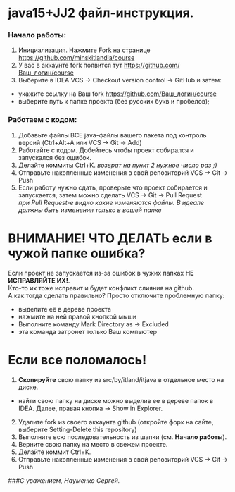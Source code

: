 # java15+JJ2 файл-инструкция.

### Начало работы:

1. Инициализация. Нажмите Fork на странице https://github.com/minskitlandia/course
2. У вас в аккаунте fork появится тут  https://github.com/Ваш_логин/course
3. Выберите в IDEA VCS -> Checkout version control -> GitHub и затем:
 * укажите ссылку на Ваш fork https://github.com/Ваш_логин/course
 * выберите путь к папке проекта (без русских букв и пробелов);

[comment]: <> ( * после создания проекта один раз выполните команду Git -> Rebase my GitHub fork)

[comment]: <> (### Перед **каждым** сеансом работы:)

[comment]: <> (1. Получите последние изменения основного репозитория VCS -> Git -> Pull &#40;выберите upstream как источник&#41;)

[comment]: <> (2. Скопируйте папку jdXX__XX с заданиями и тестами &#40;by.it._tasks_.jdXX__XX&#41; в свою папку &#40;&#40;by.it.фамилия.jdXX__XX&#41;&#41;)

[comment]: <> (3. Отправьте эти изменения в свой репозиторий VCS -> Git -> Push)

### Работаем с кодом:

1. Добавьте файлы ВСЕ java-файлы вашего пакета под контроль версий (Ctrl+Alt+A или VCS -> Git -> Add)
2. Работайте с кодом. Добейтесь чтобы проект собирался и запускался без ошибок.
3. Делайте коммиты Ctrl+K. _возврат на пункт 2 нужное число раз ;)_
4. Отправьте накопленные изменения в свой репозиторий VCS -> Git -> Push
5. Если работу нужно сдать, проверьте что проект собирается и запускается, затем можно сделать VCS -> Git -> Pull Request
<br>_при Pull Request-е видно какие изменяются файлы. В идеале должны быть изменения только в вашей папке_

# ВНИМАНИЕ! ЧТО ДЕЛАТЬ если в чужой папке ошибка?

Если проект не запускается из-за ошибок в чужих папках **НЕ ИСПРАВЛЯЙТЕ ИХ!**.
<br>Кто-то их тоже исправит и будет конфликт слияния на github.
<br>А как тогда сделать правильно? Просто отключите проблемную папку:
* выделите её в дереве проекта
* нажмите на ней правой кнопкой мыши
* Выполните команду Mark Directory as -> Excluded
* эта команда затронет только Ваш компьютер

# Если все поломалось!

1. **Скопируйте** свою папку из src/by/itland/itjava в отдельное место на диске.
 * найти свою папку на диске можно выделив ее в дереве папок в IDEA. Далее, правая кнопка -> Show in Explorer.
2. Удалите fork из своего аккаунта github (откройте форк на сайте, выберите Setting-Delete this repository)
3. Выполните всю последовательность из шапки (см. <b>Начало работы</b>).
4. Верните свою папку на место в свежем проекте.
5. Делайте коммит Ctrl+K.
6. Отправьте накопленные изменения в свой репозиторий VCS -> Git -> Push

###_С уважением, Науменко Сергей._
